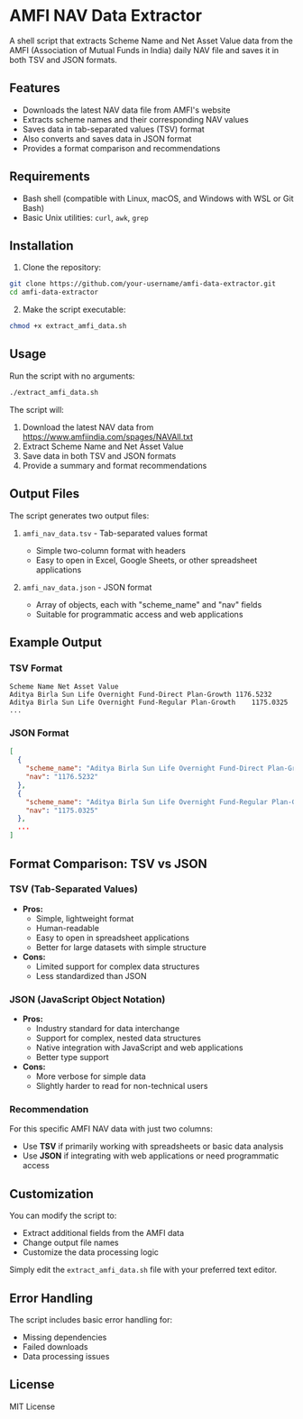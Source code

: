 # AMFI NAV Data Extractor

A shell script that extracts Scheme Name and Net Asset Value data from the AMFI (Association of Mutual Funds in India) daily NAV file and saves it in both TSV and JSON formats.

## Features

- Downloads the latest NAV data file from AMFI's website
- Extracts scheme names and their corresponding NAV values
- Saves data in tab-separated values (TSV) format
- Also converts and saves data in JSON format
- Provides a format comparison and recommendations

## Requirements

- Bash shell (compatible with Linux, macOS, and Windows with WSL or Git Bash)
- Basic Unix utilities: `curl`, `awk`, `grep`

## Installation

1. Clone the repository:
```bash
git clone https://github.com/your-username/amfi-data-extractor.git
cd amfi-data-extractor
```

2. Make the script executable:
```bash
chmod +x extract_amfi_data.sh
```

## Usage

Run the script with no arguments:

```bash
./extract_amfi_data.sh
```

The script will:
1. Download the latest NAV data from https://www.amfiindia.com/spages/NAVAll.txt
2. Extract Scheme Name and Net Asset Value
3. Save data in both TSV and JSON formats
4. Provide a summary and format recommendations

## Output Files

The script generates two output files:

1. `amfi_nav_data.tsv` - Tab-separated values format
   - Simple two-column format with headers
   - Easy to open in Excel, Google Sheets, or other spreadsheet applications

2. `amfi_nav_data.json` - JSON format
   - Array of objects, each with "scheme_name" and "nav" fields
   - Suitable for programmatic access and web applications

## Example Output

### TSV Format
```
Scheme Name	Net Asset Value
Aditya Birla Sun Life Overnight Fund-Direct Plan-Growth	1176.5232
Aditya Birla Sun Life Overnight Fund-Regular Plan-Growth	1175.0325
...
```

### JSON Format
```json
[
  {
    "scheme_name": "Aditya Birla Sun Life Overnight Fund-Direct Plan-Growth",
    "nav": "1176.5232"
  },
  {
    "scheme_name": "Aditya Birla Sun Life Overnight Fund-Regular Plan-Growth",
    "nav": "1175.0325"
  },
  ...
]
```

## Format Comparison: TSV vs JSON

### TSV (Tab-Separated Values)
- **Pros:**
  - Simple, lightweight format
  - Human-readable
  - Easy to open in spreadsheet applications
  - Better for large datasets with simple structure
- **Cons:**
  - Limited support for complex data structures
  - Less standardized than JSON

### JSON (JavaScript Object Notation)
- **Pros:**
  - Industry standard for data interchange
  - Support for complex, nested data structures
  - Native integration with JavaScript and web applications
  - Better type support
- **Cons:**
  - More verbose for simple data
  - Slightly harder to read for non-technical users

### Recommendation
For this specific AMFI NAV data with just two columns:
- Use **TSV** if primarily working with spreadsheets or basic data analysis
- Use **JSON** if integrating with web applications or need programmatic access

## Customization

You can modify the script to:
- Extract additional fields from the AMFI data
- Change output file names
- Customize the data processing logic

Simply edit the `extract_amfi_data.sh` file with your preferred text editor.

## Error Handling

The script includes basic error handling for:
- Missing dependencies
- Failed downloads
- Data processing issues

## License

MIT License